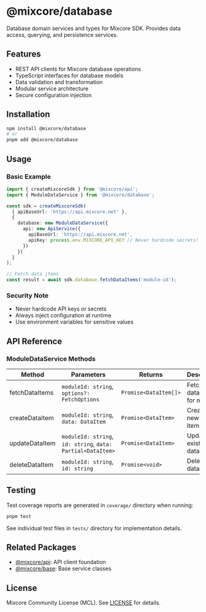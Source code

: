 # @mixcore/database

Database domain services and types for Mixcore SDK. Provides data access, querying, and persistence services.

## Features

- REST API clients for Mixcore database operations
- TypeScript interfaces for database models
- Data validation and transformation
- Modular service architecture
- Secure configuration injection

## Installation

```bash
npm install @mixcore/database
# or
pnpm add @mixcore/database
```

## Usage

### Basic Example

```typescript
import { createMixcoreSdk } from '@mixcore/api';
import { ModuleDataService } from '@mixcore/database';

const sdk = createMixcoreSdk(
  { apiBaseUrl: 'https://api.mixcore.net' },
  {
    database: new ModuleDataService({
      api: new ApiService({
        apiBaseUrl: 'https://api.mixcore.net',
        apiKey: process.env.MIXCORE_API_KEY // Never hardcode secrets!
      })
    })
  }
);

// Fetch data items
const result = await sdk.database.fetchDataItems('module-id');
```

### Security Note

- Never hardcode API keys or secrets
- Always inject configuration at runtime
- Use environment variables for sensitive values

## API Reference

### ModuleDataService Methods

| Method | Parameters | Returns | Description |
|--------|------------|---------|-------------|
| fetchDataItems | `moduleId: string`, `options?: FetchOptions` | `Promise<DataItem[]>` | Fetches data items for module |
| createDataItem | `moduleId: string`, `data: DataItem` | `Promise<DataItem>` | Creates new data item |
| updateDataItem | `moduleId: string`, `id: string`, `data: Partial<DataItem>` | `Promise<DataItem>` | Updates existing data item |
| deleteDataItem | `moduleId: string`, `id: string` | `Promise<void>` | Deletes data item |

## Testing

Test coverage reports are generated in `coverage/` directory when running:

```bash
pnpm test
```

See individual test files in `tests/` directory for implementation details.

## Related Packages

- [@mixcore/api](https://github.com/mixcore/javascript-sdk/tree/main/packages/api): API client foundation
- [@mixcore/base](https://github.com/mixcore/javascript-sdk/tree/main/packages/base): Base service classes

## License

Mixcore Community License (MCL). See [LICENSE](../../LICENSE) for details.
